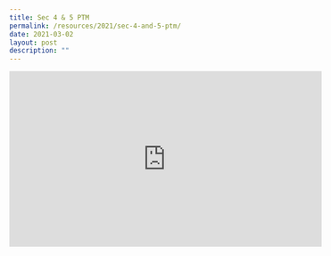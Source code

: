 ```yaml
---
title: Sec 4 & 5 PTM
permalink: /resources/2021/sec-4-and-5-ptm/
date: 2021-03-02
layout: post
description: ""
---
```


<center><iframe width="560" height="315" src="https://www.youtube.com/embed/6VBkMAikcKo" title="YouTube video player" frameborder="0" allow="accelerometer; autoplay; clipboard-write; encrypted-media; gyroscope; picture-in-picture" allowfullscreen></iframe></center>
